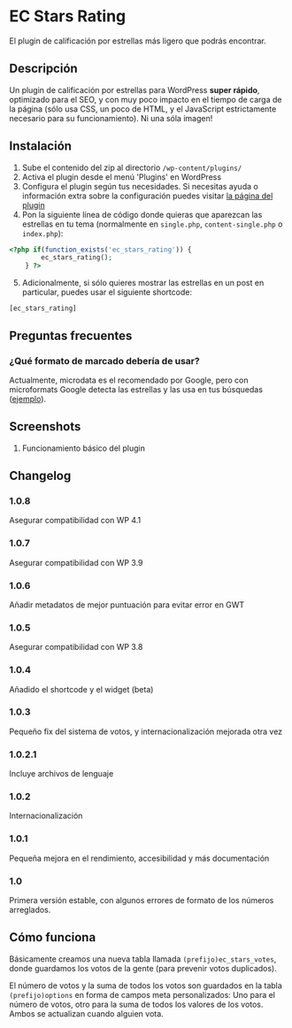 # EC Stars Rating #

El plugin de calificación por estrellas más ligero que podrás encontrar.

## Descripción ##

Un plugin de calificación por estrellas para WordPress **super rápido**, optimizado para el SEO, y con muy poco impacto en el tiempo de carga de la página (sólo usa CSS, un poco de HTML, y el JavaScript estrictamente necesario para su funcionamiento). Ni una sóla imagen!

## Instalación ##

1. Sube el contenido del zip al directorio `/wp-content/plugins/`
2. Activa el plugin desde el menú 'Plugins' en WordPress
3. Configura el plugin según tus necesidades. Si necesitas ayuda o información extra sobre la configuración puedes visitar [la página del plugin](http://emiliocobos.net/ec-stars-rating-wordpress-plugin/)
4. Pon la siguiente línea de código donde quieras que aparezcan las estrellas en tu tema (normalmente en `single.php`, `content-single.php` o `index.php`):

```php
<?php if(function_exists('ec_stars_rating')) {
		ec_stars_rating();
	} ?>
```

5. Adicionalmente, si sólo quieres mostrar las estrellas en un post en particular, puedes usar el siguiente shortcode:

```
[ec_stars_rating]
```

## Preguntas frecuentes ##

### ¿Qué formato de marcado debería de usar? ###

Actualmente, microdata es el recomendado por Google, pero con microformats Google detecta las estrellas y las usa en tus búsquedas ([ejemplo](https://www.google.com/search?q=site:emiliocobos.net+ec+stars+rating)).

## Screenshots ##

1. Funcionamiento básico del plugin

## Changelog ##

### 1.0.8 ###
Asegurar compatibilidad con WP 4.1

### 1.0.7 ###
Asegurar compatibilidad con WP 3.9

### 1.0.6 ###
Añadir metadatos de mejor puntuación para evitar error en GWT

### 1.0.5 ###
Asegurar compatibilidad con WP 3.8

### 1.0.4 ###
Añadido el shortcode y el widget (beta)

### 1.0.3  ###
Pequeño fix del sistema de votos, y internacionalización mejorada otra vez

### 1.0.2.1 ###
Incluye archivos de lenguaje

### 1.0.2 ###
Internacionalización

### 1.0.1 ###
Pequeña mejora en el rendimiento, accesibilidad y más documentación

### 1.0 ###
Primera versión estable, con algunos errores de formato de los números arreglados.

## Cómo funciona ##

Básicamente creamos una nueva tabla llamada `(prefijo)ec_stars_votes`, donde guardamos los votos de la gente (para prevenir votos duplicados).

El número de votos y la suma de todos los votos son guardados en la tabla `(prefijo)options` en forma de campos meta personalizados: Uno para el número de votos, otro para la suma de todos los valores de los votos. Ambos se actualizan cuando alguien vota.

